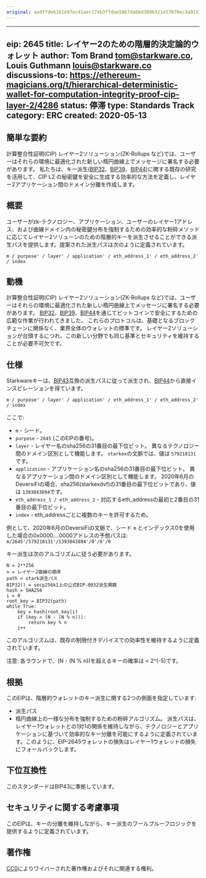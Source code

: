```yaml
---
original: aedffde6161e97ec41aec174b3ffdae5867da6bd3806321e57070ec3a91573c0
---
```


---
eip: 2645
title: レイヤー2のための階層的決定論的ウォレット
author: Tom Brand <tom@starkware.co>, Louis Guthmann <louis@starkware.co>
discussions-to: https://ethereum-magicians.org/t/hierarchical-deterministic-wallet-for-computation-integrity-proof-cip-layer-2/4286
status: 停滞
type: Standards Track
category: ERC
created: 2020-05-13
---

## 簡単な要約
計算整合性証明(CIP) レイヤー2ソリューション(ZK-Rollups など)では、ユーザーはそれらの環境に最適化された新しい楕円曲線上でメッセージに署名する必要があります。 私たちは、キー派生([BIP32](https://github.com/bitcoin/bips/blob/master/bip-0032.mediawiki)、[BIP39](https://github.com/bitcoin/bips/blob/master/bip-0039.mediawiki)、[BIP44](https://github.com/bitcoin/bips/blob/master/bip-0044.mediawiki))に関する既存の研究を活用して、CIP L2 の秘密鍵を安全に生成する効率的な方法を定義し、レイヤー2アプリケーション間のドメイン分離を作成します。

## 概要
ユーザーがzk-テクノロジー、アプリケーション、ユーザーのレイヤー1アドレス、および曲線ドメイン内の秘密鍵分布を強制するための効率的な粉砕メソッドに応じてレイヤー2ソリューンのための階層的キーを派生させることができる派生パスを提供します。提案された派生パスは次のように定義されています。
```
m / purpose' / layer' / application' / eth_address_1' / eth_address_2' / index
```

## 動機
計算整合性証明(CIP) レイヤー2ソリューション(ZK-Rollups など)では、ユーザーはそれらの環境に最適化された新しい楕円曲線上でメッセージに署名する必要があります。 [BIP32](https://github.com/bitcoin/bips/blob/master/bip-0032.mediawiki)、[BIP39](https://github.com/bitcoin/bips/blob/master/bip-0039.mediawiki)、[BIP44](https://github.com/bitcoin/bips/blob/master/bip-0044.mediawiki)を通じてビットコインで安全にするための広範な作業が行われてきました。 これらのプロトコルは、基礎となるブロックチェーンに関係なく、業界全体のウォレットの標準です。 レイヤー2ソリューションが台頭するにつれ、この新しい分野でも同じ基準とセキュリティを維持することが必要不可欠です。

## 仕様
Starkwareキーは、[BIP43](https://github.com/bitcoin/bips/blob/master/bip-0043.mediawiki)互換の派生パスに従って派生され、[BIP44](https://github.com/bitcoin/bips/blob/master/bip-0044.mediawiki)から直接インスピレーションを得ています。
```
m / purpose' / layer' / application' / eth_address_1' / eth_address_2' / index
```
ここで:
* `m` - シード。
* `purpose` - `2645` (このEIPの番号)。
* `layer` - レイヤー名のsha256の31番目の最下位ビット。 異なるテクノロジー間のドメイン区別として機能します。 `starkex`の文脈では、値は `579218131`です。
* `application` - アプリケーション名のsha256の31番目の最下位ビット。 異なるアプリケーション間のドメイン区別として機能します。 2020年6月のDeversiFiの場合、sha256(starkexdvf)の31番目の最下位ビットであり、値は `1393043894`です。
* `eth_address_1 / eth_address_2` - 対応するeth_addressの最初と2番目の31番目の最下位ビット。
* `index` - eth_addressごとに複数のキーを許可するため。

例として、2020年6月のDeversiFiの文脈で、シード `m` とインデックス0を使用した場合の0x0000....0000アドレスの予想パスは: `m/2645'/579218131'/1393043894'/0'/0'/0`

キー派生は次のアルゴリズムに従う必要があります。
```
N = 2**256
n = レイヤー2曲線の順序
path = stark派生パス
BIP32() = secp256k1上の公式BIP-0032派生関数
hash = SHA256
i = 0
root_key = BIP32(path)
while True:
	key = hash(root_key|i)
	if (key < (N - (N % n))):
		return key % n
	i++
```
このアルゴリズムは、既存の制限付きデバイスでの効率性を維持するように定義されています。

注意: 各ラウンドで、(N - (N % n))を超えるキーの確率は < 2^(-5)です。

## 根拠
このEIPは、階層的ウォレットのキー派生に関する2つの側面を指定しています:
- 派生パス
- 楕円曲線上の一様な分布を強制するための粉砕アルゴリズム。
派生パスは、レイヤー1ウォレットとの1対1の関係を維持しながら、テクノロジーとアプリケーションに基づいて効率的なキー分離を可能にするように定義されています。このように、EIP-2645ウォレットの損失はレイヤー1ウォレットの損失にフォールバックします。

## 下位互換性
このスタンダードはBIP43に準拠しています。

## セキュリティに関する考慮事項
このEIPは、キーの分離を維持しながら、キー派生のフールプルーフロジックを提供するように定義されています。

## 著作権
[CC0](../LICENSE.md)によりワイバーされた著作権およびそれに関連する権利。